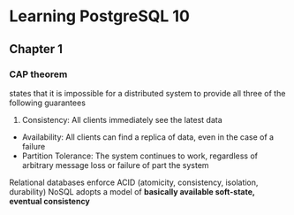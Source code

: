 # Learning PostgreSQL 10

## Chapter 1

### CAP theorem
states that it is impossible for a distributed system to provide all three of the following guarantees

1. Consistency: All clients immediately see the latest data
- Availability: All clients can find a replica of data, even in the case of a failure
- Partition Tolerance: The system continues to work, regardless of arbitrary message loss or failure of part the system

Relational databases enforce ACID (atomicity, consistency, isolation, durability)
NoSQL adopts a model of **basically available soft-state, eventual consistency**
